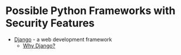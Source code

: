 # Possible Python Frameworks with Security Features

* [Django](https://www.djangoproject.com/) - a web development framework
  * [Why Django?](https://www.djangoproject.com/start/overview/)
  